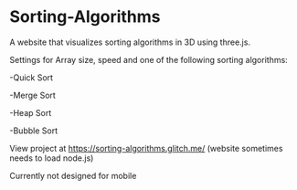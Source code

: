 # Sorting-Algorithms

A website that visualizes sorting algorithms in 3D using three.js. 

Settings for Array size, speed and one of the following sorting algorithms:

-Quick Sort

-Merge Sort

-Heap Sort

-Bubble Sort


View project at https://sorting-algorithms.glitch.me/
(website sometimes needs to load node.js)

Currently not designed for mobile
